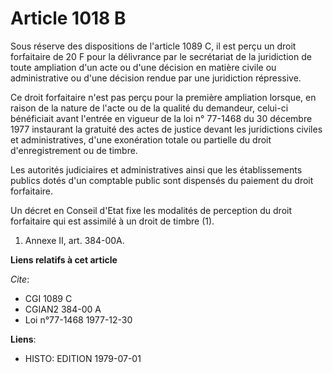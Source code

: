 # Article 1018 B

Sous réserve des dispositions de l'article 1089 C, il est perçu un droit forfaitaire de 20 F pour la délivrance par le
secrétariat de la juridiction de toute ampliation d'un acte ou d'une décision en matière civile ou administrative ou d'une
décision rendue par une juridiction répressive.

Ce droit forfaitaire n'est pas perçu pour la première ampliation lorsque, en raison de la nature de l'acte ou de la qualité
du demandeur, celui-ci bénéficiait avant l'entrée en vigueur de la loi n° 77-1468 du 30 décembre 1977 instaurant la gratuité
des actes de justice devant les juridictions civiles et administratives, d'une exonération totale ou partielle du droit
d'enregistrement ou de timbre.

Les autorités judiciaires et administratives ainsi que les établissements publics dotés d'un comptable public sont dispensés
du paiement du droit forfaitaire.

Un décret en Conseil d'Etat fixe les modalités de perception du droit forfaitaire qui est assimilé à un droit de timbre (1).

1)  Annexe II, art. 384-00A.

**Liens relatifs à cet article**

_Cite_:

  - CGI 1089 C
  - CGIAN2 384-00 A
  - Loi n°77-1468 1977-12-30

**Liens**:

  - HISTO: EDITION 1979-07-01

